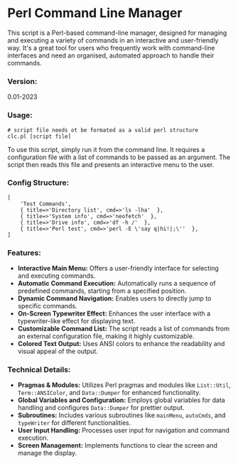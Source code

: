 # Perl Command Line Manager

This script is a Perl-based command-line manager, designed for managing and executing a variety of commands in an interactive and user-friendly way. It's a great tool for users who frequently work with command-line interfaces and need an organised, automated approach to handle their commands.

### Version:
0.01-2023

### Usage:

```
# script file needs ot be formated as a valid perl structure
clc.pl [script file]
```

To use this script, simply run it from the command line. It requires a configuration file with a list of commands to be passed as an argument. The script then reads this file and presents an interactive menu to the user.

### Config Structure:

```
[
	'Test Commands',
	{ title=>'Directory list', cmd=>'ls -lha'  },
	{ title=>'System info', cmd=>'neofetch'  },
	{ title=>'Drive info', cmd=>'df -h /'  },
	{ title=>'Perl test', cmd=>'perl -E \'say q|hi!|;\''  },
]
```

### Features:

- **Interactive Main Menu:** Offers a user-friendly interface for selecting and executing commands.
- **Automatic Command Execution:** Automatically runs a sequence of predefined commands, starting from a specified position.
- **Dynamic Command Navigation:** Enables users to directly jump to specific commands.
- **On-Screen Typewriter Effect:** Enhances the user interface with a typewriter-like effect for displaying text.
- **Customizable Command List:** The script reads a list of commands from an external configuration file, making it highly customizable.
- **Colored Text Output:** Uses ANSI colors to enhance the readability and visual appeal of the output.

### Technical Details:

- **Pragmas & Modules:** Utilizes Perl pragmas and modules like `List::Util`, `Term::ANSIColor`, and `Data::Dumper` for enhanced functionality.
- **Global Variables and Configuration:** Employs global variables for data handling and configures `Data::Dumper` for prettier output.
- **Subroutines:** Includes various subroutines like `mainMenu`, `autoCmds`, and `typeWriter` for different functionalities.
- **User Input Handling:** Processes user input for navigation and command execution.
- **Screen Management:** Implements functions to clear the screen and manage the display.


